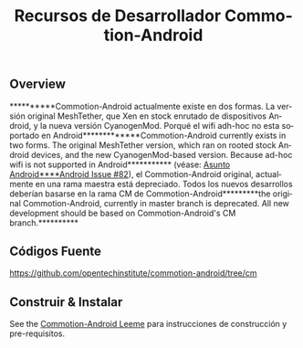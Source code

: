﻿---
layout: default
title: Recursos de Desarrollador Commotion-Android 
site_section: developers
sub_section: devresources
categories: 
created: 2014-02-27
changed: 2014-02-27
post_author: areynold
lang: es
---

<h2>Overview</h2>
<p>**********Commotion-Android actualmente existe en dos formas. La versión original MeshTether, que Xen en stock enrutado de dispositivos Android, y la nueva versión CyanogenMod. Porqué el wifi adh-hoc no esta soportado en Android*************Commotion-Android currently exists in two forms. The original MeshTether version, which ran on rooted stock Android devices, and the new CyanogenMod-based version. Because ad-hoc wifi is not supported in Android***********  (véase: <a href="http://code.google.com/p/android/issues/detail?id=82">Asunto Android****Android Issue #82</a>), el Commotion-Android original, actualmente en una rama maestra está depreciado. Todos los nuevos desarrollos deberían basarse en la rama CM de Commotion-Android*********the original Commotion-Android, currently in master branch is deprecated. All new development should be based on Commotion-Android's CM branch.**********</p>

<h2>Códigos Fuente</h2>
<p><a href="https://github.com/opentechinstitute/commotion-android/tree/cm">https://github.com/opentechinstitute/commotion-android/tree/cm</a></p>

<h2>Construir &amp; Instalar</h2>
<p>See the <a href="https://github.com/opentechinstitute/commotion-android/blob/cm/LEEME">Commotion-Android Leeme</a> para instrucciones de construcción y pre-requisitos.</p>
